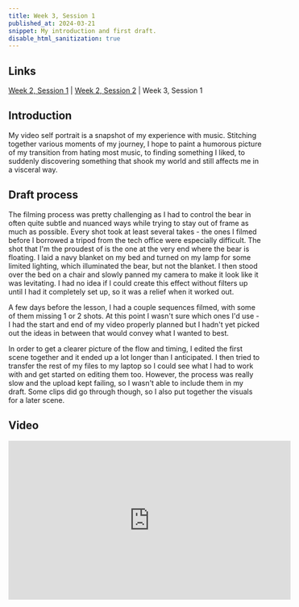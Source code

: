 ```yaml
---
title: Week 3, Session 1
published_at: 2024-03-21
snippet: My introduction and first draft.
disable_html_sanitization: true
---
```


## Links
<a href="https://safe-pigeon-27.deno.dev/w02s1-storyboard">Week 2, Session 1</a> | <a href="https://safe-pigeon-27.deno.dev/w02s2-audio">Week 2, Session 2</a> | Week 3, Session 1

## Introduction

My video self portrait is a snapshot of my experience with music. Stitching together various moments of my journey, I hope to paint a humorous picture of my transition from hating most music, to finding something I liked, to suddenly discovering something that shook my world and still affects me in a visceral way.

## Draft process

The filming process was pretty challenging as I had to control the bear in often quite subtle and nuanced ways while trying to stay out of frame as much as possible. Every shot took at least several takes - the ones I filmed before I borrowed a tripod from the tech office were especially difficult. The shot that I'm the proudest of is the one at the very end where the bear is floating. I laid a navy blanket on my bed and turned on my lamp for some limited lighting, which illuminated the bear, but not the blanket. I then stood over the bed on a chair and slowly panned my camera to make it look like it was levitating. I had no idea if I could create this effect without filters up until I had it completely set up, so it was a relief when it worked out.

A few days before the lesson, I had a couple sequences filmed, with some of them missing 1 or 2 shots. At this point I wasn't sure which ones I'd use - I had the start and end of my video properly planned but I hadn't yet picked out the ideas in between that would convey what I wanted to best.

In order to get a clearer picture of the flow and timing, I edited the first scene together and it ended up a lot longer than I anticipated. I then tried to transfer the rest of my files to my laptop so I could see what I had to work with and get started on editing them too. However, the process was really slow and the upload kept failing, so I wasn't able to include them in my draft. Some clips did go through though, so I also put together the visuals for a later scene.

## Video

<iframe width="560" height="315" src="https://www.youtube.com/embed/ObgZWYI5yX0?si=-20Qv1_7O_-OEOHt" title="YouTube video player" frameborder="0" allow="accelerometer; autoplay; clipboard-write; encrypted-media; gyroscope; picture-in-picture; web-share" referrerpolicy="strict-origin-when-cross-origin" allowfullscreen></iframe>

<br><br>